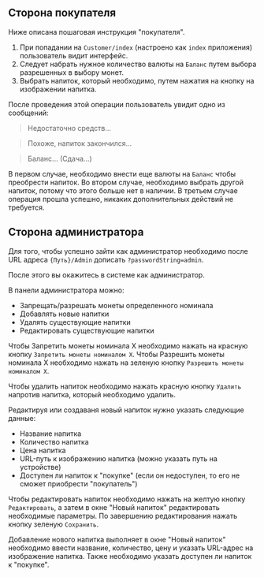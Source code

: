 ## Сторона покупателя
Ниже описана пошаговая инструкция "покупателя".

1. При попадании на `Customer/index` (настроено как `index` приложения) пользователь видит интерфейс.
2. Следует набрать нужное количество валюты на `Баланс` путем выбора разрешенных в выбору монет.
3. Выбрать напиток, который необходимо, путем нажатия на кнопку на изображении напитка.

После проведения этой операции пользователь увидит одно из сообщений:
> Недостаточно средств...
 
> Похоже, напиток закончился...

> Баланс... (Сдача...)

В первом случае, необходимо внести еще валюты на `Баланс` чтобы преобрести напиток.
Во втором случае, необходимо выбрать другой напиток, потому что этого больше нет в наличии.
В третьем случае операция прошла успешно, никаких дополнительных действий не требуется.

## Сторона администратора
Для того, чтобы успешно зайти как администратор необходимо после URL адреса `{Путь}/Admin` дописать `?passwordString=admin`.

После этого вы окажитесь в системе как администратор.

В панели администратора можно:
* Запрещать/разрешать монеты определенного номинала
* Добавлять новые напитки
* Удалять существующие напитки
* Редактировать существующие напитки

Чтобы Запретить монеты номинала Х необходимо нажать на красную кнопку `Запретить монеты номиналом X`. Чтобы Разрешить монеты номинала Х необходимо нажать на зеленую кнопку `Разрешить монеты номиналом X`.

Чтобы удалить напиток необходимо нажать красную кнопку `Удалить` напротив напитка, который необходимо удалить.

Редактируя или создаваня новый напиток нужно указать следующие данные:
* Название напитка
* Количество напитка
* Цена напитка
* URL-путь к изображению напитка (можно указать путь на устройстве)
* Доступен ли напиток к "покупке" (если он недоступен, то его не сможет приобрести "покупатель")

Чтобы редактировать напиток необходимо нажать на желтую кнопку `Редактировать`, а затем в окне "Новый напиток" редактировать необходимые параметры. По завершению редактирования нажать кнопку зеленую `Сохранить`.

Добавление нового напитка выполняет в окне "Новый напиток" необходимо ввести название, количество, цену и указать URL-адрес на изображение напитка. Также необходимо указать доступен ли напиток к "покупке".
